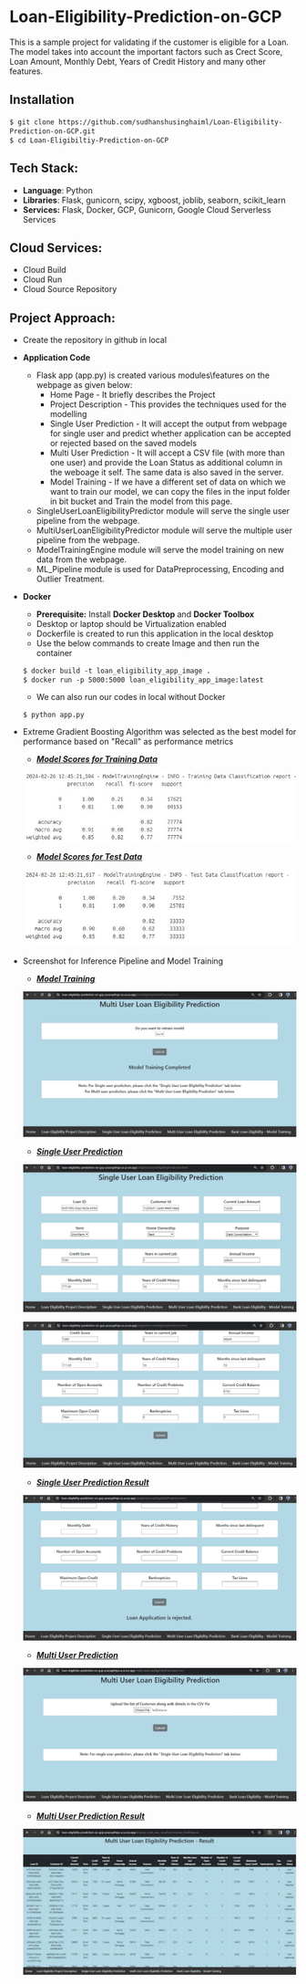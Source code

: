 # Loan-Eligibility-Prediction-on-GCP
This is a sample project for validating if the customer is eligible for a Loan. The model takes into account the important factors such as Crect Score, Loan Amount, Monthly Debt, Years of Credit History and many other features.  

## Installation
```
$ git clone https://github.com/sudhanshusinghaiml/Loan-Eligibility-Prediction-on-GCP.git
$ cd Loan-Eligibiltiy-Prediction-on-GCP
```

## Tech Stack:
 - **Language**: Python
 - **Libraries**: Flask, gunicorn, scipy, xgboost, joblib, seaborn, scikit_learn
 - **Services:** Flask, Docker, GCP, Gunicorn, Google Cloud Serverless Services

## Cloud Services:
 - Cloud Build
 - Cloud Run
 - Cloud Source Repository

## Project Approach:
 - Create the repository in github in local
 - **Application Code**
    - Flask app (app.py) is created various modules\features on the webpage as given below:
        - Home Page - It briefly describes the Project
        - Project Description - This provides the techniques used for the modelling
        - Single User Prediction - It will accept the output from webpage for single user and predict whether application can be accepted or rejected based on the saved models
        - Multi User Prediction - It will accept a CSV file (with more than one user) and provide the Loan Status as additional column in the weboage it self. The same data is also saved in the server.
        - Model Training - If we have a different set of data on which we want to train our model, we can copy the files in the input folder in bit bucket and Train the model from this page.
    - SingleUserLoanEligibilityPredictor module will serve the single user pipeline from the webpage.
    - MultiUserLoanEligibilityPredictor module will serve the multiple user pipeline from the webpage.
    - ModelTrainingEngine module will serve the model training on new data from the webpage.
    - ML_Pipeline module is used for DataPreprocessing, Encoding and Outlier Treatment.

 - **Docker**
    - **Prerequisite:** Install **Docker Desktop** and **Docker Toolbox**
    - Desktop or laptop should be Virtualization enabled
    - Dockerfile is created to run this application in the local desktop
    - Use the below commands to create Image and then run the container
    ```
    $ docker build -t loan_eligibility_app_image .
    $ docker run -p 5000:5000 loan_eligibility_app_image:latest
    ```
    - We can also run our codes in local without Docker
    ```
    $ python app.py
    ```

- Extreme Gradient Boosting Algorithm was selected as the best model for performance based on "Recall" as performance metrics
  * ***[Model Scores for Training Data](https://github.com/sudhanshusinghaiml/Loan-Eligibility-Prediction-on-GCP/blob/develop/OutputImages/PerformanceScoreonTrainingData.jpg)***
    
  ![Scores for Training Data](https://github.com/sudhanshusinghaiml/Loan-Eligibility-Prediction-on-GCP/blob/develop/OutputImages/PerformanceScoreonTrainingData.jpg)

  * ***[Model Scores for Test Data](https://github.com/sudhanshusinghaiml/Loan-Eligibility-Prediction-on-GCP/blob/develop/OutputImages/PerformanceScoreonTestData.jpg)***
    
  ![Scores for Test Data](https://github.com/sudhanshusinghaiml/Loan-Eligibility-Prediction-on-GCP/blob/develop/OutputImages/PerformanceScoreonTestData.jpg)

- Screenshot for Inference Pipeline and Model Training
  * ***[Model Training](https://github.com/sudhanshusinghaiml/Loan-Eligibility-Prediction-on-GCP/blob/develop/OutputImages/ModelTraining.jpg)***
    
  ![ModelTraining](https://github.com/sudhanshusinghaiml/Loan-Eligibility-Prediction-on-GCP/blob/develop/OutputImages/ModelTraining.jpg)


  * ***[Single User Prediction](https://github.com/sudhanshusinghaiml/Loan-Eligibility-Prediction-on-GCP/blob/develop/OutputImages/SingleUserPrediction-Page1.jpg)***
    
  ![Page 1](https://github.com/sudhanshusinghaiml/Loan-Eligibility-Prediction-on-GCP/blob/develop/OutputImages/SingleUserPrediction-Page1.jpg)

  ![Page 2](https://github.com/sudhanshusinghaiml/Loan-Eligibility-Prediction-on-GCP/blob/develop/OutputImages/SingleUserPrediction-Page2.jpg)


  * ***[Single User Prediction Result](https://github.com/sudhanshusinghaiml/Loan-Eligibility-Prediction-on-GCP/blob/develop/OutputImages/SingleUserPrediction-Page3.jpg)***
    
  ![Result](https://github.com/sudhanshusinghaiml/Loan-Eligibility-Prediction-on-GCP/blob/develop/OutputImages/SingleUserPrediction-Page3.jpg)


  * ***[Multi User Prediction](https://github.com/sudhanshusinghaiml/Loan-Eligibility-Prediction-on-GCP/blob/develop/OutputImages/MultiUserPrediction.jpg)***
    
  ![Multi User](https://github.com/sudhanshusinghaiml/Loan-Eligibility-Prediction-on-GCP/blob/develop/OutputImages/MultiUserPrediction.jpg)


  * ***[Multi User Prediction Result](https://github.com/sudhanshusinghaiml/Loan-Eligibility-Prediction-on-GCP/blob/develop/OutputImages/MultiUserPrediction_Result.jpg)***
    
  ![Multi User Result](https://github.com/sudhanshusinghaiml/Loan-Eligibility-Prediction-on-GCP/blob/develop/OutputImages/MultiUserPrediction_Result.jpg)